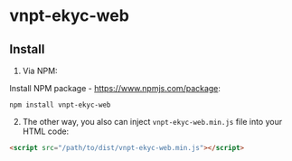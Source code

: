 # vnpt-ekyc-web

## Install
1. Via NPM:

Install NPM package - https://www.npmjs.com/package:

```npm
npm install vnpt-ekyc-web
```

2. The other way, you also can inject `vnpt-ekyc-web.min.js` file into your HTML code:

```html
<script src="/path/to/dist/vnpt-ekyc-web.min.js"></script>
```
